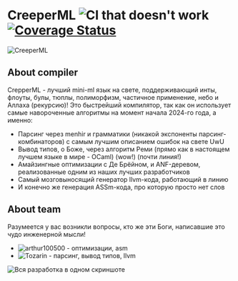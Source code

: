  # CreeperML ![CI that doesn't work](https://github.com/tozarin/CreeperML/actions/workflows/build.yml/badge.svg) [![Coverage Status](https://coveralls.io/repos/github/Tozarin/CreeperML/badge.svg?branch=main)](https://coveralls.io/github/Tozarin/CreeperML?branch=main)

![CreeperML](https://github.com/Tozarin/CreeperML/blob/dev/CreeperML/img/CreeperML.jpg)


## About compiler
CrepperML - лучший mini-ml язык на свете, поддерживающий инты, флоуты, булы, тюплы, полиморфизм, частичное применение, небо и Аллаха (рекурсию)!
Это быстрейший компилятор, так как он использует самые навороченные алгоритмы на момент начала 2024-го года, а именно:

- Парсинг через menhir и грамматики (никакой экспоненты парсинг-комбинаторов) с самым лучшим описанием ошибок на свете UwU
- Вывод типов, о Боже, через алгоритм Реми (прямо как в настоящем лучшем языке в мире - OCaml) (wow!) (почти линия!)
- Амайзингные оптимизации с Де Брёйном, и ANF-деревом, реализованные одним из наших лучших разработчиков
- Самый мозговыносящий генератор llvm-кода, работающий в линию
- И конечно же генерация ASSm-кода, про которую просто нет слов

## About team
Разумеется у вас возникли вопросы, кто же эти Боги, написавшие это чудо инженерной мысли!

- ![arthur100500](https://github.com/arthur100500/) - оптимизации, asm
- ![Tozarin](https://github.com/Tozarin/) - парсинг, вывод типов, llvm

![Вся разработка в одном скриншоте](https://github.com/Tozarin/CreeperML/blob/dev/CreeperML/img/flashback.png)